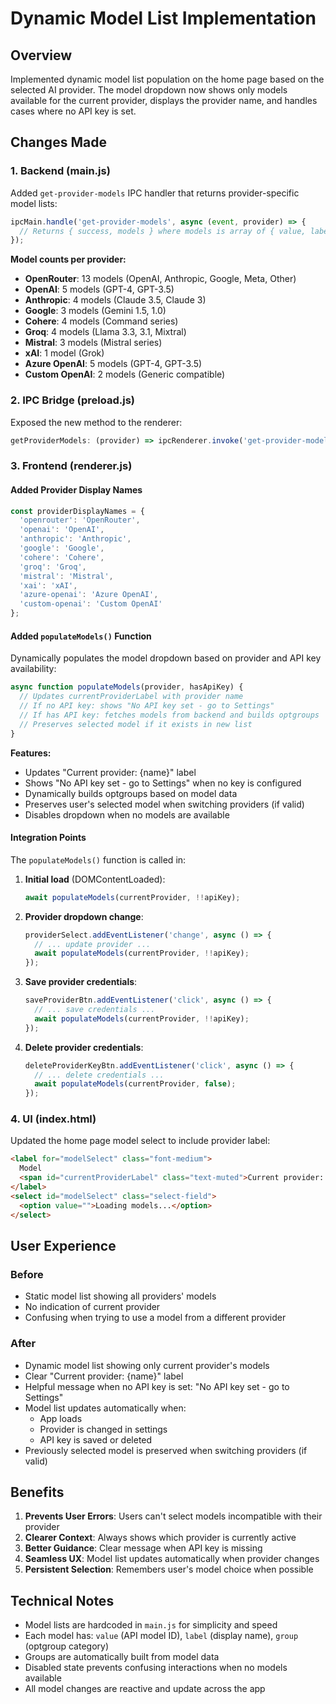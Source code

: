 # Dynamic Model List Implementation

## Overview
Implemented dynamic model list population on the home page based on the selected AI provider. The model dropdown now shows only models available for the current provider, displays the provider name, and handles cases where no API key is set.

## Changes Made

### 1. Backend (main.js)
Added `get-provider-models` IPC handler that returns provider-specific model lists:

```javascript
ipcMain.handle('get-provider-models', async (event, provider) => {
  // Returns { success, models } where models is array of { value, label, group }
});
```

**Model counts per provider:**
- **OpenRouter**: 13 models (OpenAI, Anthropic, Google, Meta, Other)
- **OpenAI**: 5 models (GPT-4, GPT-3.5)
- **Anthropic**: 4 models (Claude 3.5, Claude 3)
- **Google**: 3 models (Gemini 1.5, 1.0)
- **Cohere**: 4 models (Command series)
- **Groq**: 4 models (Llama 3.3, 3.1, Mixtral)
- **Mistral**: 3 models (Mistral series)
- **xAI**: 1 model (Grok)
- **Azure OpenAI**: 5 models (GPT-4, GPT-3.5)
- **Custom OpenAI**: 2 models (Generic compatible)

### 2. IPC Bridge (preload.js)
Exposed the new method to the renderer:

```javascript
getProviderModels: (provider) => ipcRenderer.invoke('get-provider-models', provider)
```

### 3. Frontend (renderer.js)
#### Added Provider Display Names
```javascript
const providerDisplayNames = {
  'openrouter': 'OpenRouter',
  'openai': 'OpenAI',
  'anthropic': 'Anthropic',
  'google': 'Google',
  'cohere': 'Cohere',
  'groq': 'Groq',
  'mistral': 'Mistral',
  'xai': 'xAI',
  'azure-openai': 'Azure OpenAI',
  'custom-openai': 'Custom OpenAI'
};
```

#### Added `populateModels()` Function
Dynamically populates the model dropdown based on provider and API key availability:

```javascript
async function populateModels(provider, hasApiKey) {
  // Updates currentProviderLabel with provider name
  // If no API key: shows "No API key set - go to Settings"
  // If has API key: fetches models from backend and builds optgroups
  // Preserves selected model if it exists in new list
}
```

**Features:**
- Updates "Current provider: {name}" label
- Shows "No API key set - go to Settings" when no key is configured
- Dynamically builds optgroups based on model data
- Preserves user's selected model when switching providers (if valid)
- Disables dropdown when no models are available

#### Integration Points
The `populateModels()` function is called in:

1. **Initial load** (DOMContentLoaded):
   ```javascript
   await populateModels(currentProvider, !!apiKey);
   ```

2. **Provider dropdown change**:
   ```javascript
   providerSelect.addEventListener('change', async () => {
     // ... update provider ...
     await populateModels(currentProvider, !!apiKey);
   });
   ```

3. **Save provider credentials**:
   ```javascript
   saveProviderBtn.addEventListener('click', async () => {
     // ... save credentials ...
     await populateModels(currentProvider, !!apiKey);
   });
   ```

4. **Delete provider credentials**:
   ```javascript
   deleteProviderKeyBtn.addEventListener('click', async () => {
     // ... delete credentials ...
     await populateModels(currentProvider, false);
   });
   ```

### 4. UI (index.html)
Updated the home page model select to include provider label:

```html
<label for="modelSelect" class="font-medium">
  Model 
  <span id="currentProviderLabel" class="text-muted">Current provider: Loading...</span>
</label>
<select id="modelSelect" class="select-field">
  <option value="">Loading models...</option>
</select>
```

## User Experience

### Before
- Static model list showing all providers' models
- No indication of current provider
- Confusing when trying to use a model from a different provider

### After
- Dynamic model list showing only current provider's models
- Clear "Current provider: {name}" label
- Helpful message when no API key is set: "No API key set - go to Settings"
- Model list updates automatically when:
  - App loads
  - Provider is changed in settings
  - API key is saved or deleted
- Previously selected model is preserved when switching providers (if valid)

## Benefits

1. **Prevents User Errors**: Users can't select models incompatible with their provider
2. **Clearer Context**: Always shows which provider is currently active
3. **Better Guidance**: Clear message when API key is missing
4. **Seamless UX**: Model list updates automatically when provider changes
5. **Persistent Selection**: Remembers user's model choice when possible

## Technical Notes

- Model lists are hardcoded in `main.js` for simplicity and speed
- Each model has: `value` (API model ID), `label` (display name), `group` (optgroup category)
- Groups are automatically built from model data
- Disabled state prevents confusing interactions when no models available
- All model changes are reactive and update across the app
